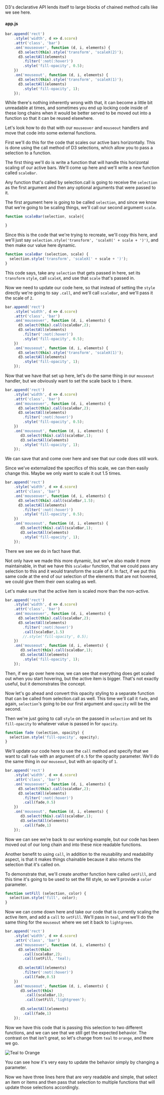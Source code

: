 D3's declarative API lends itself to large blocks of chained method calls like we see here.

#### app.js
```javascript
bar.append('rect')
    .style('width', d => d.score)
    .attr('class', 'bar')
    .on('mouseover', function (d, i, elements) {
      d3.select(this).style('transform', 'scaleX(2)');
      d3.selectAll(elements)
        .filter(':not(:hover)')
        .style('fill-opacity', 0.5);
    })
    .on('mouseout', function (d, i, elements) {
      d3.select(this).style('transform', 'scaleX(1)');
      d3.selectAll(elements)
        .style('fill-opacity', 1);
    });

```
While there's nothing inherently wrong with that, it can become a little bit unreadable at times, and sometimes you end up locking code inside of these long chains when it would be better served to be moved out into a function so that it can be reused elsewhere.

Let's look how to do that with our `mouseover` and `mouseout` handlers and move that code into some external functions.

First we'll do this for the code that scales our active bars horizontally. This is done using the call method of D3 selections, which allow you to pass a selection to a function.

The first thing we'll do is write a function that will handle this horizontal scaling of our active bars. We'll come up here and we'll write a new function called `scaleBar`.

Any function that's called by selection.call is going to receive the `selection` as the first argument and then any optional arguments that were passed to it.

The first argument here is going to be called `selection`, and since we know that we're going to be scaling things, we'll call our second argument `scale`. 

```javascript
function scaleBar(selection, scale){

}
```

Since this is the code that we're trying to recreate, we'll copy this here, and we'll just say `selection.style('transform', 'scaleX(' + scale + ')')`, and then make our value here dynamic.

```javascript
function scaleBar (selection, scale) {
  selection.style('transform', 'scaleX(' + scale + ')');
}
```

This code says, take any `selection` that gets passed in here, set its `transform` `style`, call `scaleX`, and use that `scale` that's passed in.

Now we need to update our code here, so that instead of setting the `style` directly we're going to say `.call`, and we'll call `scaleBar`, and we'll pass it the scale of `2`.

```javascript
bar.append('rect')
    .style('width', d => d.score)
    .attr('class', 'bar')
    .on('mouseover', function (d, i, elements) {
      d3.select(this).call(scaleBar,2);
      d3.selectAll(elements)
        .filter(':not(:hover)')
        .style('fill-opacity', 0.5);
    })
    .on('mouseout', function (d, i, elements) {
      d3.select(this).style('transform', 'scaleX(1)');
      d3.selectAll(elements)
        .style('fill-opacity', 1);
    });
```
Now that we have that set up here, let's do the same thing in our `mouseout` handler, but we obviously want to set the scale back to `1` there. 

```javascript
bar.append('rect')
    .style('width', d => d.score)
    .attr('class', 'bar')
    .on('mouseover', function (d, i, elements) {
      d3.select(this).call(scaleBar,2);
      d3.selectAll(elements)
        .filter(':not(:hover)')
        .style('fill-opacity', 0.5);
    })
    .on('mouseout', function (d, i, elements) {
       d3.select(this).call(scaleBar,1);
       d3.selectAll(elements)
        .style('fill-opacity', 1);
    });
```

We can save that and come over here and see that our code does still work.

Since we've externalized the specifics of this scale, we can then easily change this. Maybe we only want to scale it out 1.5 times. 

```javascript
bar.append('rect')
    .style('width', d => d.score)
    .attr('class', 'bar')
    .on('mouseover', function (d, i, elements) {
      d3.select(this).call(scaleBar,1.5);
      d3.selectAll(elements)
        .filter(':not(:hover)')
        .style('fill-opacity', 0.5);
    })
    .on('mouseout', function (d, i, elements) {
       d3.select(this).call(scaleBar,1);
       d3.selectAll(elements)
        .style('fill-opacity', 1);
    });
```
There we see we do in fact have that.

Not only have we made this more dynamic, but we've also made it more maintainable, in that we have this `scaleBar` function, that we could pass any selection to this and it would transform the scale of it. In fact, if we put this same code at the end of our selection of the elements that are not hovered, we could give them their own scaling as well.

Let's make sure that the active item is scaled more than the non-active. 

```javascript
bar.append('rect')
    .style('width', d => d.score)
    .attr('class', 'bar')
    .on('mouseover', function (d, i, elements) {
      d3.select(this).call(scaleBar,2);
      d3.selectAll(elements)
        .filter(':not(:hover)')
        .call(scaleBar,1.5)
        //.style('fill-opacity', 0.5);
    })
    .on('mouseout', function (d, i, elements) {
       d3.select(this).call(scaleBar,1);
       d3.selectAll(elements)
        .style('fill-opacity', 1);
    });
```

Then, if we go over here now, we can see that everything does get scaled out when you start hovering, but the active item is bigger. That's not exactly useful, but it demonstrates the concept.

Now let's go ahead and convert this opacity styling to a separate function that can be called from selection.call as well. This time we'll call it `fade`, and again, `selection`'s going to be our first argument and `opacity` will be the second.

Then we're just going to call `style` on the passed in `selection` and set its `fill-opacity` to whatever value is passed in for `opacity`.

```javascript
function fade (selection, opacity) {
  selection.style('fill-opacity', opacity);
}
```

We'll update our code here to use the `call` method and specify that we want to call `fade` with an argument of `0.5` for the opacity parameter. We'll do the same thing in our `mouseout`, but with an opacity of `1`. 

```javascript
bar.append('rect')
    .style('width', d => d.score)
    .attr('class', 'bar')
    .on('mouseover', function (d, i, elements) {
      d3.select(this).call(scaleBar,2);
      d3.selectAll(elements)
        .filter(':not(:hover)')
        .call(fade,0.5)
    })
    .on('mouseout', function (d, i, elements) {
       d3.select(this).call(scaleBar,1);
       d3.selectAll(elements)
        .call(fade,1)
    });
```

Now we can see we're back to our working example, but our code has been moved out of our long chain and into these nice readable functions.

Another benefit to using `call`, in addition to the reusability and readability aspect, is that it makes things chainable because it also returns the selection that it's called on.

To demonstrate that, we'll create another function here called `setFill`, and this time it's going to be used to set the fill style, so we'll provide a `color` parameter. 

```javascript
function setFill (selection, color) {
  selection.style('fill', color);
}
```

Now we can come down here and take our code that is currently scaling the active item, and add a `call` to `setFill`. We'll pass in `teal`, and we'll do the same thing for the `mouseout` where we set it back to `lightgreen`.

```javascript
bar.append('rect')
    .style('width', d => d.score)
    .attr('class', 'bar')
    .on('mouseover', function (d, i, elements) {
      d3.select(this)
        .call(scaleBar,2);
        .call(setFill, 'teal);
        
      d3.selectAll(elements)
        .filter(':not(:hover)')
        .call(fade,0.5)
    })
    .on('mouseout', function (d, i, elements) {
       d3.select(this)
         .call(scaleBar,1);
         .call(setFill,'lightgreen');
         
       d3.selectAll(elements)
        .call(fade,1)
    });
```

Now we have this code that is passing this selection to two different functions, and we can see that we still get the expected behavior. The contrast on that isn't great, so let's change from `teal` to `orange`, and there we go. 

![Teal to Orange](../images/d3-better-code-organization-with-selection-call-with-d3-v4-orange.png)

You can see how it's very easy to update the behavior simply by changing a parameter.

Now we have three lines here that are very readable and simple, that select an item or items and then pass that selection to multiple functions that will update those selections accordingly.